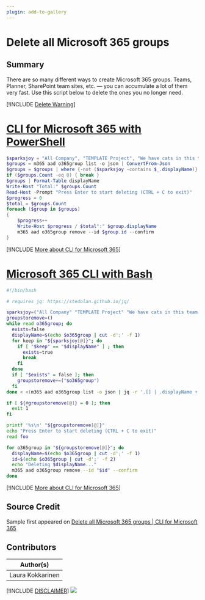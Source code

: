 ```yaml
---
plugin: add-to-gallery
---
```


# Delete all Microsoft 365 groups

## Summary

There are so many different ways to create Microsoft 365 groups. Teams, Planner, SharePoint team sites, etc. — you can accumulate a lot of them very fast. Use this script below to delete the ones you no longer need.
 
[!INCLUDE [Delete Warning](../../docfx/includes/DELETE-WARN.md)]

# [CLI for Microsoft 365 with PowerShell](#tab/cli-m365-ps)
```powershell
$sparksjoy = "All Company", "TEMPLATE Project", "We have cats in this team! Join!"
$groups = m365 aad o365group list -o json | ConvertFrom-Json
$groups = $groups | where {-not ($sparksjoy -contains $_.displayName)}
if ($groups.Count -eq 0) { break }
$groups | Format-Table displayName
Write-Host "Total:" $groups.Count
Read-Host -Prompt "Press Enter to start deleting (CTRL + C to exit)"
$progress = 0
$total = $groups.Count
foreach ($group in $groups)
{
    $progress++
    Write-Host $progress / $total":" $group.displayName
    m365 aad o365group remove --id $group.id --confirm
}
```
[!INCLUDE [More about CLI for Microsoft 365](../../docfx/includes/MORE-CLIM365.md)]
 
# [Microsoft 365 CLI with Bash](#tab/m365cli-bash)
```bash
#!/bin/bash

# requires jq: https://stedolan.github.io/jq/

sparksjoy=("All Company" "TEMPLATE Project" "We have cats in this team! Join!")
groupstoremove=()
while read o365group; do
  exists=false
  displayName=$(echo $o365group | cut -d';' -f 1)
  for keep in "${sparksjoy[@]}"; do
    if [ "$keep" == "$displayName" ] ; then
      exists=true
      break
    fi
  done
  if [ "$exists" = false ]; then
    groupstoremove+=("$o365group")
  fi
done < <(m365 aad o365group list -o json | jq -r '.[] | .displayName + ";" + .id')

if [ ${#groupstoremove[@]} = 0 ]; then
  exit 1
fi

printf '%s\n' "${groupstoremove[@]}"
echo "Press Enter to start deleting (CTRL + C to exit)"
read foo

for o365group in "${groupstoremove[@]}"; do
  displayName=$(echo $o365group | cut -d';' -f 1)
  id=$(echo $o365group | cut -d';' -f 2)
  echo "Deleting $displayName..."
  m365 aad o365group remove --id "$id" --confirm
done
```
[!INCLUDE [More about CLI for Microsoft 365](../../docfx/includes/MORE-CLIM365.md)]


## Source Credit

Sample first appeared on [Delete all Microsoft 365 groups | CLI for Microsoft 365](https://pnp.github.io/cli-microsoft365/sample-scripts/aad/delete-m365-groups/)

## Contributors

| Author(s) |
|-----------|
| Laura Kokkarinen |


[!INCLUDE [DISCLAIMER](../../docfx/includes/DISCLAIMER.md)]
<img src="https://pnptelemetry.azurewebsites.net/script-samples/scripts/aad-delete-m365-groups" aria-hidden="true" />
